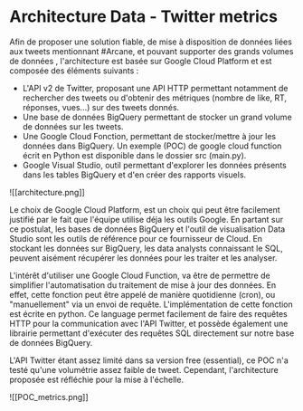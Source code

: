 # Architecture Data - Twitter metrics

Afin de proposer une solution fiable, de mise à disposition de données liées aux tweets mentionnant #Arcane, et pouvant supporter des grands volumes de données , l'architecture est basée sur Google Cloud Platform et est composée des éléments suivants : 

- L'API v2 de Twitter, proposant une API HTTP permettant notamment de rechercher des tweets ou d'obtenir des métriques (nombre de like, RT, réponses, vues...) sur des tweets donnés. 
- Une base de données BigQuery permettant de stocker un grand volume de données sur les tweets.
- Une Google Cloud Fonction, permettant de stocker/mettre à jour les données dans BigQuery. Un exemple (POC) de google cloud function écrit en Python est disponible dans le dossier src (main.py).
- Google Visual Studio, outil permettant d'explorer les données présents dans les tables BigQuery et d'en créer des rapports visuels.

![[architecture.png]]

Le choix de Google Cloud Platform, est un choix qui peut être facilement justifié par le fait que l'équipe utilise déja les outils Google. 
En partant sur ce postulat, les bases de données BigQuery et l'outil de visualisation Data Studio sont les outils de référence pour ce fournisseur de Cloud. En stockant les données sur BigQuery, les data analysts connaissant le SQL, peuvent aisément récupérer les données pour les traiter et les analyser. 

L'intérêt d'utiliser une Google Cloud Function, va être de permettre de simplifier l'automatisation du traitement de mise à jour des données. 
En effet, cette fonction peut être appelé de manière quotidienne (cron), ou "manuellement" via un envoi de requête. 
L'implémentation de cette fonction est écrite en python. Ce language permet facilement de faire des requêtes HTTP pour la communication avec l'API Twitter, et possède également une librairie permettant d'exécuter des requêtes SQL directement sur notre base de données BigQuery. 

L'API Twitter étant assez limité dans sa version free (essential), ce POC n'a testé qu'une volumétrie assez faible de tweet. Cependant, l'architecture proposée est réfléchie pour la mise à l'échelle. 

![[POC_metrics.png]]